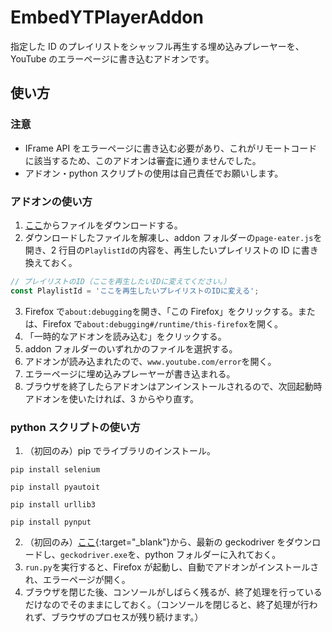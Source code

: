 # EmbedYTPlayerAddon

指定した ID のプレイリストをシャッフル再生する埋め込みプレーヤーを、YouTube のエラーページに書き込むアドオンです。

## 使い方

### 注意

- IFrame API をエラーページに書き込む必要があり、これがリモートコードに該当するため、このアドオンは審査に通りませんでした。
- アドオン・python スクリプトの使用は自己責任でお願いします。

### アドオンの使い方

1. [ここ](https://github.com/nahi-da/EmbedYTPlayerAddon/archive/refs/heads/main.zip)からファイルをダウンロードする。
2. ダウンロードしたファイルを解凍し、addon フォルダーの`page-eater.js`を開き、2 行目の`PlaylistId`の内容を、再生したいプレイリストの ID に書き換えておく。

```javascript:./addon/page-eater.js
// プレイリストのID（ここを再生したいIDに変えてください。）
const PlaylistId = 'ここを再生したいプレイリストのIDに変える';
```

3. Firefox で`about:debugging`を開き、「この Firefox」をクリックする。または、Firefox で`about:debugging#/runtime/this-firefox`を開く。
4. 「一時的なアドオンを読み込む」をクリックする。
5. addon フォルダーのいずれかのファイルを選択する。
6. アドオンが読み込まれたので、`www.youtube.com/error`を開く。
7. エラーページに埋め込みプレーヤーが書き込まれる。
8. ブラウザを終了したらアドオンはアンインストールされるので、次回起動時アドオンを使いたければ、3 からやり直す。

### python スクリプトの使い方

1. （初回のみ）pip でライブラリのインストール。

```
pip install selenium
```

```
pip install pyautoit
```

```
pip install urllib3
```

```
pip install pynput
```

2. （初回のみ）[ここ](https://github.com/mozilla/geckodriver/releases){:target="\_blank"}から、最新の geckodriver をダウンロードし、`geckodriver.exe`を、python フォルダーに入れておく。
3. `run.py`を実行すると、Firefox が起動し、自動でアドオンがインストールされ、エラーページが開く。
4. ブラウザを閉じた後、コンソールがしばらく残るが、終了処理を行っているだけなのでそのままにしておく。（コンソールを閉じると、終了処理が行われず、ブラウザのプロセスが残り続けます。）
